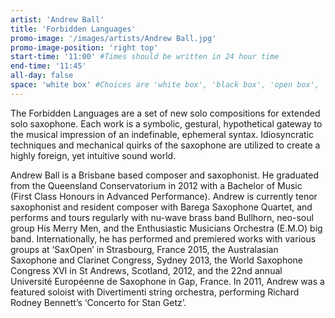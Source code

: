 ```yaml
---
artist: 'Andrew Ball'
title: 'Forbidden Languages'
promo-image: '/images/artists/Andrew Ball.jpg'
promo-image-position: 'right top'
start-time: '11:00' #Times should be written in 24 hour time
end-time: '11:45'
all-day: false
space: 'white box' #Choices are 'white box', 'black box', 'open box', 'grounds'
---
```

<!-- Description -->
The Forbidden Languages are a set of new solo compositions for extended solo saxophone. Each work is a symbolic, gestural, hypothetical gateway to the musical impression of an indefinable, ephemeral syntax. Idiosyncratic techniques and mechanical quirks of the saxophone are utilized to create a highly foreign, yet intuitive sound world.

<!-- Bio -->
Andrew Ball is a Brisbane based composer and saxophonist. He graduated from the Queensland Conservatorium in 2012 with a Bachelor of Music (First Class Honours in Advanced Performance). Andrew is currently tenor saxophonist and resident composer with Barega Saxophone Quartet, and performs and tours regularly with nu-wave brass band Bullhorn, neo-soul group His Merry Men, and the Enthusiastic Musicians Orchestra (E.M.O) big band. Internationally, he has performed and premiered works with various groups at ‘SaxOpen’ in Strasbourg, France 2015, the Australasian Saxophone and Clarinet Congress, Sydney 2013, the World Saxophone Congress XVI in St Andrews, Scotland, 2012, and the 22nd annual Université Européenne de Saxophone in Gap, France. In 2011, Andrew was a featured soloist with Divertimenti string orchestra, performing Richard Rodney Bennett’s ‘Concerto for Stan Getz’.
